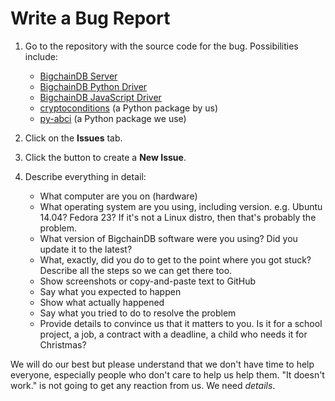 # Write a Bug Report

1. Go to the repository with the source code for the bug. Possibilities include:

   - [BigchainDB Server](https://github.com/bigchaindb/bigchaindb)
   - [BigchainDB Python Driver](https://github.com/bigchaindb/bigchaindb-driver)
   - [BigchainDB JavaScript Driver](https://github.com/bigchaindb/js-bigchaindb-driver)
   - [cryptoconditions](https://github.com/bigchaindb/cryptoconditions) (a Python package by us)
   - [py-abci](https://github.com/davebryson/py-abci) (a Python package we use)

1. Click on the **Issues** tab.
1. Click the button to create a **New Issue**.
1. Describe everything in detail:

   - What computer are you on (hardware)
   - What operating system are you using, including version. e.g. Ubuntu 14.04? Fedora 23? If it's not a Linux distro, then that's probably the problem.
   - What version of BigchainDB software were you using? Did you update it to the latest?
   - What, exactly, did you do to get to the point where you got stuck? Describe all the steps so we can get there too.
   - Show screenshots or copy-and-paste text to GitHub
   - Say what you expected to happen
   - Show what actually happened
   - Say what you tried to do to resolve the problem
   - Provide details to convince us that it matters to you. Is it for a school project, a job, a contract with a deadline, a child who needs it for Christmas?

We will do our best but please understand that we don't have time to help everyone, especially people who don't care to help us help them. "It doesn't work." is not going to get any reaction from us. We need _details_.

